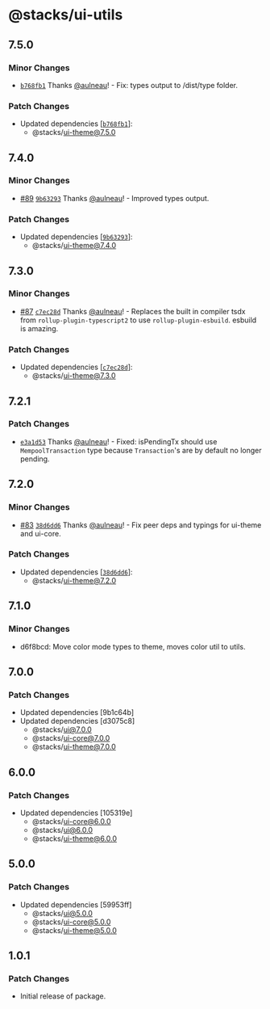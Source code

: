 # @stacks/ui-utils

## 7.5.0

### Minor Changes

- [`b768fb1`](https://github.com/blockstack/ui/commit/b768fb1fb6eba8a2b62249ffba4b7a26057de391) Thanks [@aulneau](https://github.com/aulneau)! - Fix: types output to /dist/type folder.

### Patch Changes

- Updated dependencies [[`b768fb1`](https://github.com/blockstack/ui/commit/b768fb1fb6eba8a2b62249ffba4b7a26057de391)]:
  - @stacks/ui-theme@7.5.0

## 7.4.0

### Minor Changes

- [#89](https://github.com/blockstack/ui/pull/89) [`9b63293`](https://github.com/blockstack/ui/commit/9b632939351b59517d07c41eaba4dc66385dcaa2) Thanks [@aulneau](https://github.com/aulneau)! - Improved types output.

### Patch Changes

- Updated dependencies [[`9b63293`](https://github.com/blockstack/ui/commit/9b632939351b59517d07c41eaba4dc66385dcaa2)]:
  - @stacks/ui-theme@7.4.0

## 7.3.0

### Minor Changes

- [#87](https://github.com/blockstack/ui/pull/87) [`c7ec28d`](https://github.com/blockstack/ui/commit/c7ec28d470854fb581e34e988460a41ea81f1667) Thanks [@aulneau](https://github.com/aulneau)! - Replaces the built in compiler tsdx from `rollup-plugin-typescript2` to use `rollup-plugin-esbuild`. esbuild is amazing.

### Patch Changes

- Updated dependencies [[`c7ec28d`](https://github.com/blockstack/ui/commit/c7ec28d470854fb581e34e988460a41ea81f1667)]:
  - @stacks/ui-theme@7.3.0

## 7.2.1

### Patch Changes

- [`e3a1d53`](https://github.com/blockstack/ui/commit/e3a1d53bd32d4c6159443bc8fe4c72f691891abc) Thanks [@aulneau](https://github.com/aulneau)! - Fixed: isPendingTx should use `MempoolTransaction` type because `Transaction`'s are by default no longer pending.

## 7.2.0

### Minor Changes

- [#83](https://github.com/blockstack/ui/pull/83) [`38d6dd6`](https://github.com/blockstack/ui/commit/38d6dd6f585678e5055cf20821353c4aad45bc91) Thanks [@aulneau](https://github.com/aulneau)! - Fix peer deps and typings for ui-theme and ui-core.

### Patch Changes

- Updated dependencies [[`38d6dd6`](https://github.com/blockstack/ui/commit/38d6dd6f585678e5055cf20821353c4aad45bc91)]:
  - @stacks/ui-theme@7.2.0

## 7.1.0

### Minor Changes

- d6f8bcd: Move color mode types to theme, moves color util to utils.

## 7.0.0

### Patch Changes

- Updated dependencies [9b1c64b]
- Updated dependencies [d3075c8]
  - @stacks/ui@7.0.0
  - @stacks/ui-core@7.0.0
  - @stacks/ui-theme@7.0.0

## 6.0.0

### Patch Changes

- Updated dependencies [105319e]
  - @stacks/ui-core@6.0.0
  - @stacks/ui@6.0.0
  - @stacks/ui-theme@6.0.0

## 5.0.0

### Patch Changes

- Updated dependencies [59953ff]
  - @stacks/ui@5.0.0
  - @stacks/ui-core@5.0.0
  - @stacks/ui-theme@5.0.0

## 1.0.1

### Patch Changes

- Initial release of package.
